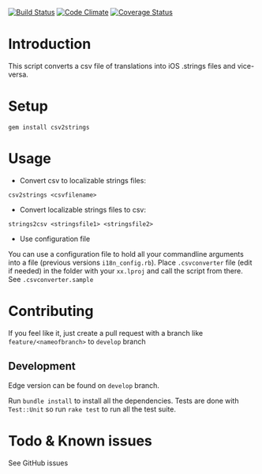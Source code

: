 [![Build Status](https://secure.travis-ci.org/netbe/CSV-to-iOS-Localizable.strings-converter.png?branch=master)](http://travis-ci.org/netbe/CSV-to-iOS-Localizable.strings-converter)
[![Code Climate](https://codeclimate.com/badge.png)](https://codeclimate.com/github/netbe/CSV-to-iOS-Localizable.strings-converter)
[![Coverage Status](https://coveralls.io/repos/netbe/CSV-to-iOS-Localizable.strings-converter/badge.png)](https://coveralls.io/r/netbe/CSV-to-iOS-Localizable.strings-converter)
# Introduction
This script converts a csv file of translations into iOS .strings files and vice-versa.

# Setup

`gem install csv2strings`

# Usage

* Convert csv to localizable strings files:

`csv2strings <csvfilename>`

* Convert localizable strings files to csv:

`strings2csv <stringsfile1> <stringsfile2>`

* Use configuration file

You can use a configuration file to hold all your commandline arguments into a file (previous versions `i18n_config.rb`).
Place `.csvconverter` file (edit if needed) in the folder with your ``xx.lproj`` and call the script from there. See `.csvconverter.sample`

# Contributing

If you feel like it, just create a pull request with a branch like `feature/<nameofbranch>` to `develop` branch


## Development

Edge version can be found on `develop` branch.

Run `bundle install` to install all the dependencies. Tests are done with `Test::Unit` so run `rake test` to run all the test suite.

# Todo & Known issues

See GitHub issues
